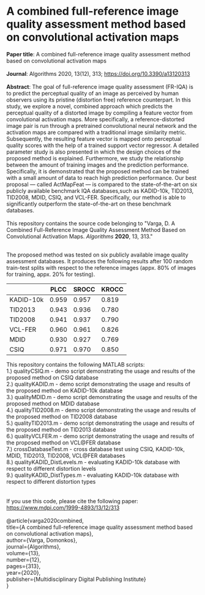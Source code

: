 # A combined full-reference image quality assessment method based on convolutional activation maps
**Paper title**: A combined full-reference image quality assessment method based on convolutional activation maps<br/><br/>
**Journal**:  Algorithms 2020, 13(12), 313; https://doi.org/10.3390/a13120313<br/><br/> 
**Abstract**: The goal of full-reference image quality assessment (FR-IQA) is to predict the perceptual quality of an image as perceived by human observers using its pristine (distortion free) reference counterpart. In this study, we explore a novel, combined approach which predicts the perceptual quality of a distorted image by compiling a feature vector from convolutional activation maps. More specifically, a reference-distorted image pair is run through a pretrained convolutional neural network and the activation maps are compared with a traditional image similarity metric. Subsequently, the resulting feature vector is mapped onto perceptual quality scores with the help of a trained support vector regressor. A detailed parameter study is also presented in which the design choices of the proposed method is explained. Furthermore, we study the relationship between the amount of training images and the prediction performance.  Specifically, it is demonstrated that the proposed method can be trained with a small amount of data to reach high prediction performance. Our best proposal — called ActMapFeat — is compared to the state-of-the-art on six publicly available benchmark IQA databases,such as KADID-10k, TID2013, TID2008, MDID, CSIQ, and VCL-FER. Specifically, our method is able to significantly outperform the state-of-the-art on these benchmark databases.<br/><br/>
This repository contains the source code belonging to "Varga, D. A Combined Full-Reference Image Quality Assessment Method Based on Convolutional Activation Maps. *Algorithms* **2020**, 13, 313."<br/><br/>


The proposed method was tested on six publicly available image quality assessment databases. It produces the following results after 100 random train-test splits with respect to the reference images (appx. 80% of images for training, appx. 20% for testing).

|                |PLCC      |SROCC     |KROCC     |
|----------------|----------|----------|----------|
|KADID-10k       |0.959     |0.957     |0.819     |
|TID2013         |0.943     |0.936     |0.780     |
|TID2008         |0.941     |0.937     |0.790     |
|VCL-FER         |0.960     |0.961     |0.826     |
|MDID            |0.930     |0.927     |0.769     |
|CSIQ            |0.971     |0.970     |0.850     |

This repository contains the following MATLAB scripts:<br/>
1.) qualityCSIQ.m - demo script demonstrating the usage and results of the proposed method on CSIQ database <br/>
2.) qualityKADID.m - demo script demonstrating the usage and results of the proposed method on KADID-10k database <br/>
3.) qualityMDID.m - demo script demonstrating the usage and results of the proposed method on MDID database <br/>
4.) qualityTID2008.m - demo script demonstrating the usage and results of the proposed method on TID2008 database <br/>
5.) qualityTID2013.m - demo script demonstrating the usage and results of the proposed method on TID2013 database <br/>
6.) qualityVCLFER.m - demo script demonstrating the usage and results of the proposed method on VCL@FER database <br/>
7.) crossDatabaseTest.m - cross database test using CSIQ, KADID-10k, MDID, TID2013, TID2008, VCL@FER databases <br/>
8.) qualityKADID_DistLevels.m - evaluating KADID-10k database with respect to different distortion levels <br/>
9.) qualityKADID_DistTypes.m - evaluating KADID-10k database with respect to different distortion types <br/>
<br/>
<br/>
If you use this code, please cite the following paper: https://www.mdpi.com/1999-4893/13/12/313<br/><br/>
@article{varga2020combined,<br/>
  title={A combined full-reference image quality assessment method based on convolutional activation maps},<br/>
  author={Varga, Domonkos},<br/>
  journal={Algorithms},<br/>
  volume={13},<br/>
  number={12},<br/>
  pages={313},<br/>
  year={2020},<br/>
  publisher={Multidisciplinary Digital Publishing Institute}<br/>
}<br/>
